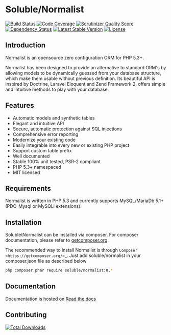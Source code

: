 # Soluble/Normalist

[![Build Status](https://travis-ci.org/belgattitude/solublecomponents.png?branch=master)](https://travis-ci.org/belgattitude/solublecomponents)
[![Code Coverage](https://scrutinizer-ci.com/g/belgattitude/solublecomponents/badges/coverage.png?s=aaa552f6313a3a50145f0e87b252c84677c22aa9)](https://scrutinizer-ci.com/g/belgattitude/solublecomponents/)
[![Scrutinizer Quality Score](https://scrutinizer-ci.com/g/belgattitude/solublecomponents/badges/quality-score.png?s=6f3ab91f916bf642f248e82c29857f94cb50bb33)](https://scrutinizer-ci.com/g/belgattitude/solublecomponents/)
[![Dependency Status](https://www.versioneye.com/user/projects/52cc2674ec137549700001f3/badge.png)](https://www.versioneye.com/user/projects/52cc2674ec137549700001f3)
[![Latest Stable Version](https://poser.pugx.org/soluble/normalist/v/stable.svg)](https://packagist.org/packages/soluble/normalist)
[![License](https://poser.pugx.org/soluble/normalist/license.png)](https://packagist.org/packages/soluble/normalist)

## Introduction

Normalist is an opensource zero configuration ORM for PHP 5.3+.

Normalist has been designed to provide an alternative to standard ORM's by 
allowing models to be dynamically guessed from your database structure, which 
make them usable without previous definition. Its beautiful API is inspired by Doctrine, Laravel Eloquent and 
Zend Framework 2, offers simple and intuitive methods to play with your database.

## Features

+ Automatic models and synthetic tables
+ Elegant and intuitive API
+ Secure, automatic protection against SQL injections
+ Comprehensive error reporting
+ Modernize your existing code
+ Easily integrable into every new or existing PHP project 
+ Support custom table prefix
+ Well documented 
+ Stable 100% unit tested, PSR-2 compliant
+ PHP 5.3+ namespaced
+ MIT licensed

## Requirements

Normalist is written in PHP 5.3 and currently supports MySQL/MariaDb 5.1+ (PDO_Mysql or MySQLi extensions).

## Installation

Soluble\Normalist can be installed via composer. For composer documentation, please refer to
[getcomposer.org](http://getcomposer.org/).


The recommended way to install Normalist is through `Composer <https://getcomposer.org/>`_.
Just add soluble/normalist in your composer.json file as described below

```sh
php composer.phar require soluble/normalist:0.*
```


## Documentation

Documentation is hosted on [Read the docs](http://soluble.readthedocs.org)



## Contributing


[![Total Downloads](https://poser.pugx.org/soluble/normalist/downloads.png)](https://packagist.org/packages/normalist)